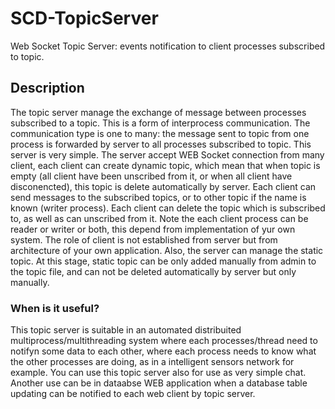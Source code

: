 # SCD-TopicServer
Web Socket Topic Server: events notification to client processes subscribed to topic.

## Description

The topic server manage the exchange of message between processes subscribed to a topic. This is a form of interprocess communication. The communication type is one to many: the message sent to topic from one process is forwarded by server to all processes subscribed to topic.
This server is very simple. The server accept WEB Socket connection from many client, each client can create dynamic topic, which mean that when topic is empty (all client have been unscribed from it, or when all client have disconencted), this topic is delete automatically by server. Each client can send messages to the subscribed topics, or to other topic if the name is known (writer process). 
Each client can delete the topic which is subscribed to, as well as can unscribed from it.
Note the each client process can be reader or writer or both, this depend from implementation of yur own system. 
The role of client is not established from server but from architecture of your own application.
Also, the server can manage the static topic. At this stage, static topic can be only added manually from admin to the topic file, and can not be deleted automatically by server but only manually.

### When is it useful?

This topic server is suitable in an automated distribuited multiprocess/multithreading system where each processes/thread need to notifyn some data to each other, where each process needs to know what the other processes are doing, as in a intelligent sensors network for example.
You can use this topic server also for use as very simple chat. Another use can be in dataabse WEB application when a database table updating can be notified to each web client by topic server.
